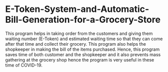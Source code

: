 # E-Token-System-and-Automatic-Bill-Generation-for-a-Grocery-Store
This program helps in taking order from the customers and giving 
them waiting number (E-Token) and estimated waiting time so that 
they can come after that time and collect their grocery.
This program also helps the shopkeeper in making the bill of the 
items purchased.
Hence, this program saves time of both customer and the shopkeeper 
and it also prevents mass gathering at the grocery shop hence the 
program is very useful in these time of COVID-19.
